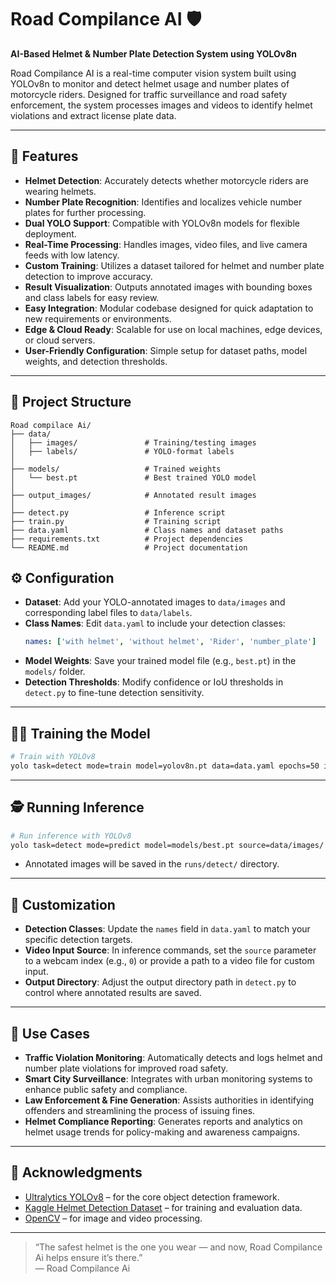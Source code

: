 
# Road Compilance AI 🛡️  
**AI-Based Helmet & Number Plate Detection System using YOLOv8n**

 Road Compilance AI is a real-time computer vision system built using YOLOv8n to monitor and detect helmet usage and number plates of motorcycle riders. Designed for traffic surveillance and road safety enforcement, the system processes images and videos to identify helmet violations and extract license plate data.

---

## 🚀 Features
- **Helmet Detection**: Accurately detects whether motorcycle riders are wearing helmets.
- **Number Plate Recognition**: Identifies and localizes vehicle number plates for further processing.
- **Dual YOLO Support**: Compatible with  YOLOv8n models for flexible deployment.
- **Real-Time Processing**: Handles images, video files, and live camera feeds with low latency.
- **Custom Training**: Utilizes a dataset tailored for helmet and number plate detection to improve accuracy.
- **Result Visualization**: Outputs annotated images with bounding boxes and class labels for easy review.
- **Easy Integration**: Modular codebase designed for quick adaptation to new requirements or environments.
- **Edge & Cloud Ready**: Scalable for use on local machines, edge devices, or cloud servers.
- **User-Friendly Configuration**: Simple setup for dataset paths, model weights, and detection thresholds.

---

## 🧠 Project Structure

```
Road compilace Ai/
├── data/
│   ├── images/               # Training/testing images
│   ├── labels/               # YOLO-format labels
│
├── models/                   # Trained weights
│   └── best.pt               # Best trained YOLO model
│
├── output_images/            # Annotated result images
│
├── detect.py                 # Inference script
├── train.py                  # Training script
├── data.yaml                 # Class names and dataset paths
├── requirements.txt          # Project dependencies
└── README.md                 # Project documentation
```


## ⚙️ Configuration

- **Dataset**: Add your YOLO-annotated images to `data/images` and corresponding label files to `data/labels`.
- **Class Names**: Edit `data.yaml` to include your detection classes:
  ```yaml
  names: ['with helmet', 'without helmet', 'Rider', 'number_plate']
  ```
- **Model Weights**: Save your trained model file (e.g., `best.pt`) in the `models/` folder.
- **Detection Thresholds**: Modify confidence or IoU thresholds in `detect.py` to fine-tune detection sensitivity.

---

## 🏋️‍♀️ Training the Model

```bash
# Train with YOLOv8
yolo task=detect mode=train model=yolov8n.pt data=data.yaml epochs=50 imgsz=640
```

---

## 🕵️ Running Inference

```bash
# Run inference with YOLOv8
yolo task=detect mode=predict model=models/best.pt source=data/images/ conf=0.4
```

- Annotated images will be saved in the `runs/detect/` directory.

---

## 🔧 Customization

- **Detection Classes**: Update the `names` field in `data.yaml` to match your specific detection targets.
- **Video Input Source**: In inference commands, set the `source` parameter to a webcam index (e.g., `0`) or provide a path to a video file for custom input.
- **Output Directory**: Adjust the output directory path in `detect.py` to control where annotated results are saved.

---

## 📡 Use Cases

- **Traffic Violation Monitoring**: Automatically detects and logs helmet and number plate violations for improved road safety.
- **Smart City Surveillance**: Integrates with urban monitoring systems to enhance public safety and compliance.
- **Law Enforcement & Fine Generation**: Assists authorities in identifying offenders and streamlining the process of issuing fines.
- **Helmet Compliance Reporting**: Generates reports and analytics on helmet usage trends for policy-making and awareness campaigns.
---


## 🙏 Acknowledgments
- [Ultralytics YOLOv8](https://github.com/ultralytics/ultralytics) – for the core object detection framework.
- [Kaggle Helmet Detection Dataset](https://www.kaggle.com/datasets/andrewmvd/helmet-detection) – for training and evaluation data.
- [OpenCV](https://opencv.org/) – for image and video processing.
---

> “The safest helmet is the one you wear — and now, Road Compilance Ai helps ensure it’s there.”  
> — Road Compilance Ai

